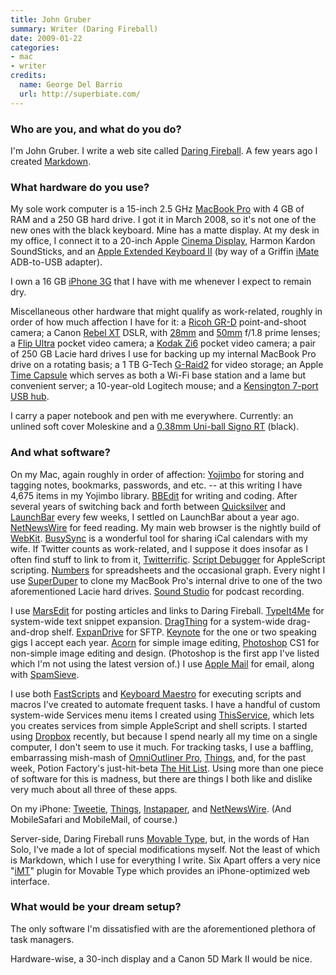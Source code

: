 ```yaml
---
title: John Gruber
summary: Writer (Daring Fireball)
date: 2009-01-22
categories:
- mac
- writer
credits:
  name: George Del Barrio
  url: http://superbiate.com/
---
```


### Who are you, and what do you do?

I'm John Gruber. I write a web site called [Daring Fireball](http://daringfireball.net/ "John's website."). A few years ago I created [Markdown][].

### What hardware do you use?

My sole work computer is a 15-inch 2.5 GHz [MacBook Pro][macbook-pro] with 4 GB of RAM and a 250 GB hard drive. I got it in March 2008, so it's not one of the new ones with the black keyboard. Mine has a matte display. At my desk in my office, I connect it to a 20-inch Apple [Cinema Display][cinema-display], Harmon Kardon SoundSticks, and an [Apple Extended Keyboard II](http://www.flickr.com/photos/gruber/sets/72157604797968156/ "Gruber's photos of his keyboard.") (by way of a Griffin [iMate][] ADB-to-USB adapter).

I own a 16 GB [iPhone 3G][iphone-3g] that I have with me whenever I expect to remain dry.

Miscellaneous other hardware that might qualify as work-related, roughly in order of how much affection I have for it: a [Ricoh GR-D][gr-digital] point-and-shoot camera; a Canon [Rebel XT][eos-rebel-xt] DSLR, with [28mm][ef-28mm-f2.8] and [50mm][ef-50mm-f1.8-ii] f/1.8 prime lenses; a [Flip Ultra][flip-ultra] pocket video camera; a [Kodak Zi6][zi6] pocket video camera; a pair of 250 GB Lacie hard drives I use for backing up my internal MacBook Pro drive on a rotating basis; a 1 TB G-Tech [G-Raid2][] for video storage; an Apple [Time Capsule][time-capsule] which serves as both a Wi-Fi base station and a lame but convenient server; a 10-year-old Logitech mouse; and a [Kensington 7-port USB hub][domehub].

I carry a paper notebook and pen with me everywhere. Currently: an unlined soft cover Moleskine and a [0.38mm Uni-ball Signo RT][signo-gel-rt] (black).

### And what software?

On my Mac, again roughly in order of affection: [Yojimbo][] for storing and tagging notes, bookmarks, passwords, and etc. -- at this writing I have 4,675 items in my Yojimbo library. [BBEdit][] for writing and coding. After several years of switching back and forth between [Quicksilver][] and [LaunchBar][] every few weeks, I settled on LaunchBar about a year ago. [NetNewsWire][] for feed reading. My main web browser is the nightly build of [WebKit][]. [BusySync][] is a wonderful tool for sharing iCal calendars with my wife. If Twitter counts as work-related, and I suppose it does insofar as I often find stuff to link to from it, [Twitterrific][]. [Script Debugger][script-debugger] for AppleScript scripting. [Numbers][] for spreadsheets and the occasional graph. Every night I use [SuperDuper][] to clone my MacBook Pro's internal drive to one of the two aforementioned Lacie hard drives. [Sound Studio][sound-studio] for podcast recording.

I use [MarsEdit][] for posting articles and links to Daring Fireball. [TypeIt4Me][] for system-wide text snippet expansion. [DragThing][] for a system-wide drag-and-drop shelf. [ExpanDrive][] for SFTP. [Keynote][] for the one or two speaking gigs I accept each year. [Acorn][] for simple image editing, [Photoshop][] CS1 for non-simple image editing and design. (Photoshop is the first app I've listed which I'm not using the latest version of.) I use [Apple Mail][mail] for email, along with [SpamSieve][].

I use both [FastScripts][] and [Keyboard Maestro][keyboard-maestro] for executing scripts and macros I've created to automate frequent tasks. I have a handful of custom system-wide Services menu items I created using [ThisService][], which lets you creates services from simple AppleScript and shell scripts. I started using [Dropbox][] recently, but because I spend nearly all my time on a single computer, I don't seem to use it much. For tracking tasks, I use a baffling, embarrassing mish-mash of [OmniOutliner Pro][omnioutliner-pro], [Things][], and, for the past week, Potion Factory's just-hit-beta [The Hit List][the-hit-list]. Using more than one piece of software for this is madness, but there are things I both like and dislike very much about all three of these apps.

On my iPhone: [Tweetie][tweetie-ios], [Things][things-ios], [Instapaper][], and [NetNewsWire][netnewswire-ios]. (And MobileSafari and MobileMail, of course.)

Server-side, Daring Fireball runs [Movable Type][movable-type], but, in the words of Han Solo, I've made a lot of special modifications myself. Not the least of which is Markdown, which I use for everything I write. Six Apart offers a very nice "[iMT][]" plugin for Movable Type which provides an iPhone-optimized web interface.

### What would be your dream setup?

The only software I'm dissatisfied with are the aforementioned plethora of task managers.

Hardware-wise, a 30-inch display and a Canon 5D Mark II would be nice.

[acorn]: https://flyingmeat.com/acorn/ "An image editor for the Mac."
[bbedit]: http://www.barebones.com/products/bbedit/ "A text editor for the Mac."
[busysync]: https://www.macupdate.com/discontinued-apps "An application to sync iCal and Google Calendar, for the Mac."
[cinema-display]: https://en.wikipedia.org/wiki/Apple_Cinema_Display "An LCD display."
[domehub]: http://web.archive.org/web/20221206173608/https://www.amazon.com/Kensington-DomeHub-7-Port-USB-FlyLight/dp/B0002FHENE "A 7 port USB 2.0 hub."
[dragthing]: https://dragthing.com/ "A popular dock application for the Mac."
[dropbox]: https://www.dropbox.com/ "Online syncing and storage."
[ef-28mm-f2.8]: http://web.archive.org/web/20151021223507/http://usa.canon.com:80/cusa/support/consumer/eos_slr_camera_systems/lenses/ef_28mm_f_2_8 "A lens for SLR cameras."
[ef-50mm-f1.8-ii]: https://www.usa.canon.com/cusa/consumer/products/cameras/ef_lens_lineup/ef_50mm_f_1_8_ii "A standard and medium telephoto camera lens."
[eos-rebel-xt]: https://en.wikipedia.org/wiki/Canon_EOS_350D "An 8 megapixel DSLR."
[expandrive]: https://www.expandrive.com/ "Software that makes remote servers appear as local disks."
[fastscripts]: https://redsweater.com/fastscripts/ "System-wide access to Applescripts, for the Mac."
[flip-ultra]: https://en.wikipedia.org/wiki/Flip_Video "A compact digital video recorder."
[g-raid2]: http://web.archive.org/web/20150306022147/http://www.pcworld.com:80/product/pg/62971324/detail "A dual-drive RAID system."
[gr-digital]: http://web.archive.org/web/20160808185639/http://www.ricoh.com:80/r_dc/gr/gr_digital/ "An 8 megapixel digital camera."
[imate]: http://web.archive.org/web/20150508143649/http://griffintechnology.com:80/support/imate "An ADB to USB dongle."
[imt]: https://plugins.movabletype.org/imt/ "An MT plugin that adds an iPhone interface."
[instapaper]: http://web.archive.org/web/20221226091924/https://www.instapaper.com/ "A web tool for saving pages to read later."
[iphone-3g]: https://en.wikipedia.org/wiki/IPhone_3G "A smartphone."
[keyboard-maestro]: http://www.keyboardmaestro.com/main/ "A macro application for the Mac."
[keynote]: https://www.apple.com/keynote/ "Presentation software for the Mac."
[launchbar]: https://www.obdev.at/products/launchbar/index.html "An application launcher and data manager for the Mac."
[macbook-pro]: https://www.apple.com/macbook-pro/ "A laptop."
[mail]: https://en.wikipedia.org/wiki/Mail_(application) "The default Mac OS X mail client."
[markdown]: https://daringfireball.net/projects/markdown/ "An email-like format for marking up text."
[marsedit]: https://redsweater.com/marsedit/ "A weblog editor for the Mac."
[movable-type]: https://movabletype.org/ "Weblog publishing software."
[netnewswire-ios]: https://en.wikipedia.org/wiki/NetNewsWire "A feed reader app."
[netnewswire]: https://en.wikipedia.org/wiki/NetNewsWire "A popular feed reader for the Mac."
[numbers]: https://www.apple.com/numbers/ "A spreadsheet application for the Mac."
[omnioutliner-pro]: https://www.omnigroup.com/omnioutliner/ "A task manager for the Mac."
[photoshop]: https://www.adobe.com/products/photoshop.html "A bitmap image editor."
[quicksilver]: https://qsapp.com/ "A data manipulator and launcher for the Mac."
[script-debugger]: https://latenightsw.com/sd4/ "An AppleScript IDE for the Mac."
[signo-gel-rt]: http://web.archive.org/web/20141217074958/http://www.amazon.com:80/Retractable-Pens-Micro-Point-Black/dp/B00006JNHJ "It's a pen."
[sound-studio]: https://en.wikipedia.org/wiki/Sound_Studio "A sound editor for the Mac."
[spamsieve]: https://c-command.com/spamsieve/ "Bayesian spam filtering for Mac mail clients."
[superduper]: https://shirt-pocket.com/SuperDuper/SuperDuperDescription.html "An excellent Mac backup/cloning application."
[the-hit-list]: http://www.karelia.com/products/the-hit-list/mac.html "A fancy task manager for the Mac."
[things-ios]: https://culturedcode.com/things/iphone/appstore/ "A popular task management application for the iPhone."
[things]: https://culturedcode.com/things/ "A task management application for the Mac."
[thisservice]: http://wafflesoftware.net/thisservice/ "Software for creating Mac OS X Services using any programming language."
[time-capsule]: https://www.apple.com/mac/ "A WiFi access point and backup system."
[tweetie-ios]: https://en.wikipedia.org/wiki/Tweetie "A Twitter client."
[twitterrific]: https://twitterrific.com/beyond "A Twitter client for the Mac."
[typeit4me]: https://www.ettoresoftware.com/mac-apps/typeit4me/ "A typing shortcut tool for the Mac."
[webkit]: https://webkit.org/build-archives "A nightly build of Webkit."
[yojimbo]: http://www.barebones.com/products/Yojimbo/ "Data 'bucket' software for the Mac."
[zi6]: https://www.amazon.com/Kodak-Zi6-Pocket-Video-Camera/dp/B001BO7R00 "A compact digital video recorder."
